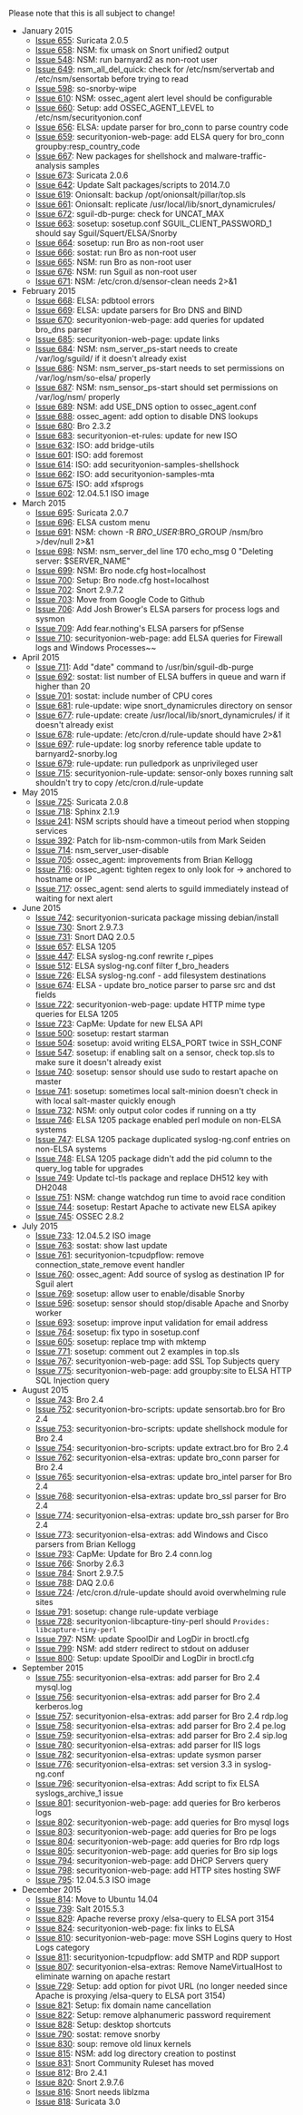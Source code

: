 Please note that this is all subject to change!
  * January 2015
    * [Issue 655](../issues/655): Suricata 2.0.5
    * [Issue 658](../issues/658): NSM: fix umask on Snort unified2 output
    * [Issue 548](../issues/548): NSM: run barnyard2 as non-root user
    * [Issue 649](../issues/649): nsm\_all\_del\_quick: check for /etc/nsm/servertab and /etc/nsm/sensortab before trying to read
    * [Issue 598](../issues/598): so-snorby-wipe
    * [Issue 610](../issues/610): NSM: ossec\_agent alert level should be configurable
    * [Issue 660](../issues/660): Setup: add OSSEC\_AGENT\_LEVEL to /etc/nsm/securityonion.conf
    * [Issue 656](../issues/656): ELSA: update parser for bro\_conn to parse country code
    * [Issue 659](../issues/659): securityonion-web-page: add ELSA query for bro\_conn groupby:resp\_country\_code
    * [Issue 667](../issues/667): New packages for shellshock and malware-traffic-analysis samples
    * [Issue 673](../issues/673): Suricata 2.0.6
    * [Issue 642](../issues/642): Update Salt packages/scripts to 2014.7.0
    * [Issue 619](../issues/619): Onionsalt: backup /opt/onionsalt/pillar/top.sls
    * [Issue 661](../issues/661): Onionsalt: replicate /usr/local/lib/snort\_dynamicrules/
    * [Issue 672](../issues/672): sguil-db-purge: check for UNCAT\_MAX
    * [Issue 663](../issues/663): sosetup: sosetup.conf SGUIL\_CLIENT\_PASSWORD\_1 should say Sguil/Squert/ELSA/Snorby
    * [Issue 664](../issues/664): sosetup: run Bro as non-root user
    * [Issue 666](../issues/666): sostat: run Bro as non-root user
    * [Issue 665](../issues/665): NSM: run Bro as non-root user
    * [Issue 676](../issues/676): NSM: run Sguil as non-root user
    * [Issue 671](../issues/671): NSM: /etc/cron.d/sensor-clean needs 2>&1
  * February 2015
    * [Issue 668](../issues/668): ELSA: pdbtool errors
    * [Issue 669](../issues/669): ELSA: update parsers for Bro DNS and BIND
    * [Issue 670](../issues/670): securityonion-web-page: add queries for updated bro\_dns parser
    * [Issue 685](../issues/685): securityonion-web-page: update links
    * [Issue 684](../issues/684): NSM: nsm\_server\_ps-start needs to create /var/log/sguild/ if it doesn't already exist
    * [Issue 686](../issues/686): NSM: nsm\_server\_ps-start needs to set permissions on /var/log/nsm/so-elsa/ properly
    * [Issue 687](../issues/687): NSM: nsm\_sensor\_ps-start should set permissions on /var/log/nsm/ properly
    * [Issue 689](../issues/689): NSM: add USE\_DNS option to ossec\_agent.conf
    * [Issue 688](../issues/688): ossec\_agent: add option to disable DNS lookups
    * [Issue 680](../issues/680): Bro 2.3.2
    * [Issue 683](../issues/683): securityonion-et-rules: update for new ISO
    * [Issue 632](../issues/632): ISO: add bridge-utils
    * [Issue 601](../issues/601): ISO: add foremost
    * [Issue 614](../issues/614): ISO: add securityonion-samples-shellshock
    * [Issue 662](../issues/662): ISO: add securityonion-samples-mta
    * [Issue 675](../issues/675): ISO: add xfsprogs
    * [Issue 602](../issues/602): 12.04.5.1 ISO image
  * March 2015
    * [Issue 695](../issues/695): Suricata 2.0.7
    * [Issue 696](../issues/696): ELSA custom menu
    * [Issue 691](../issues/691): NSM: chown -R $BRO\_USER:$BRO\_GROUP /nsm/bro >/dev/null 2>&1
    * [Issue 698](../issues/698): NSM: nsm\_server\_del line 170 echo\_msg 0 "Deleting server: $SERVER\_NAME"
    * [Issue 699](../issues/699): NSM: Bro node.cfg host=localhost
    * [Issue 700](../issues/700): Setup: Bro node.cfg host=localhost
    * [Issue 702](../issues/702): Snort 2.9.7.2
    * [Issue 703](../issues/703): Move from Google Code to Github
    * [Issue 706](../issues/706): Add Josh Brower's ELSA parsers for process logs and sysmon
    * [Issue 709](../issues/709): Add fear.nothing's ELSA parsers for pfSense
    * [Issue 710](../issues/710): securityonion-web-page: add ELSA queries for Firewall logs and Windows Processes~~
  * April 2015
    * [Issue 711](../issues/711): Add "date" command to /usr/bin/sguil-db-purge
    * [Issue 692](../issues/692): sostat: list number of ELSA buffers in queue and warn if higher than 20
    * [Issue 701](../issues/701): sostat: include number of CPU cores
    * [Issue 681](../issues/681): rule-update: wipe snort\_dynamicrules directory on sensor
    * [Issue 677](../issues/677): rule-update: create /usr/local/lib/snort\_dynamicrules/ if it doesn't already exist
    * [Issue 678](../issues/678): rule-update: /etc/cron.d/rule-update should have 2>&1
    * [Issue 697](../issues/697): rule-update: log snorby reference table update to barnyard2-snorby.log
    * [Issue 679](../issues/679): rule-update: run pulledpork as unprivileged user
    * [Issue 715](../issues/715): securityonion-rule-update: sensor-only boxes running salt shouldn't try to copy /etc/cron.d/rule-update
  * May 2015
    * [Issue 725](../issues/725): Suricata 2.0.8
    * [Issue 718](../issues/718): Sphinx 2.1.9
    * [Issue 241](../issues/241): NSM scripts should have a timeout period when stopping services
    * [Issue 392](../issues/392): Patch for lib-nsm-common-utils from Mark Seiden
    * [Issue 714](../issues/714): nsm_server_user-disable
    * [Issue 705](../issues/705): ossec\_agent: improvements from Brian Kellogg
    * [Issue 716](../issues/716): ossec_agent: tighten regex to only look for -> anchored to hostname or IP
    * [Issue 717](../issues/717): ossec_agent: send alerts to sguild immediately instead of waiting for next alert
  * June 2015
    * [Issue 742](../issues/742): securityonion-suricata package missing debian/install
    * [Issue 730](../issues/730): Snort 2.9.7.3
    * [Issue 731](../issues/731): Snort DAQ 2.0.5
    * [Issue 657](../issues/657): ELSA 1205
    * [Issue 447](../issues/447): ELSA syslog-ng.conf rewrite r\_pipes
    * [Issue 512](../issues/512): ELSA syslog-ng.conf filter f\_bro\_headers
    * [Issue 726](../issues/726): ELSA syslog-ng.conf - add filesystem destinations
    * [Issue 674](../issues/674): ELSA - update bro_notice parser to parse src and dst fields
    * [Issue 722](../issues/722): securityonion-web-page: update HTTP mime type queries for ELSA 1205
    * [Issue 723](../issues/723): CapMe: Update for new ELSA API
    * [Issue 500](../issues/500): sosetup: restart starman
    * [Issue 504](../issues/504): sosetup: avoid writing ELSA_PORT twice in SSH_CONF
    * [Issue 547](../issues/547): sosetup: if enabling salt on a sensor, check top.sls to make sure it doesn't already exist
    * [Issue 740](../issues/740): sosetup: sensor should use sudo to restart apache on master
    * [Issue 741](../issues/741): sosetup: sometimes local salt-minion doesn't check in with local salt-master quickly enough
    * [Issue 732](../issues/732): NSM: only output color codes if running on a tty
    * [Issue 746](../issues/746): ELSA 1205 package enabled perl module on non-ELSA systems
    * [Issue 747](../issues/747): ELSA 1205 package duplicated syslog-ng.conf entries on non-ELSA systems
    * [Issue 748](../issues/748): ELSA 1205 package didn't add the pid column to the query_log table for upgrades
    * [Issue 749](../issues/749): Update tcl-tls package and replace DH512 key with DH2048
    * [Issue 751](../issues/751): NSM: change watchdog run time to avoid race condition
    * [Issue 744](../issues/744): sosetup: Restart Apache to activate new ELSA apikey
    * [Issue 745](../issues/745): OSSEC 2.8.2
  * July 2015
    * [Issue 733](../issues/733): 12.04.5.2 ISO image
    * [Issue 763](../issues/763): sostat: show last update
    * [Issue 761](../issues/761): securityonion-tcpudpflow: remove connection_state_remove event handler
    * [Issue 760](../issues/760): ossec_agent: Add source of syslog as destination IP for Sguil alert
    * [Issue 769](../issues/769): sosetup: allow user to enable/disable Snorby
    * [Issue 596](../issues/596): sosetup: sensor should stop/disable Apache and Snorby worker
    * [Issue 693](../issues/693): sosetup: improve input validation for email address
    * [Issue 764](../issues/764): sosetup: fix typo in sosetup.conf
    * [Issue 605](../issues/605): sosetup: replace tmp with mktemp
    * [Issue 771](../issues/771): sosetup: comment out 2 examples in top.sls
    * [Issue 767](../issues/767): securityonion-web-page: add SSL Top Subjects query
    * [Issue 775](../issues/775): securityonion-web-page: add groupby:site to ELSA HTTP SQL Injection query
  * August 2015
    * [Issue 743](../issues/743): Bro 2.4
    * [Issue 752](../issues/752): securityonion-bro-scripts: update sensortab.bro for Bro 2.4
    * [Issue 753](../issues/753): securityonion-bro-scripts: update shellshock module for Bro 2.4
    * [Issue 754](../issues/754): securityonion-bro-scripts: update extract.bro for Bro 2.4
    * [Issue 762](../issues/762): securityonion-elsa-extras: update bro_conn parser for Bro 2.4
    * [Issue 765](../issues/765): securityonion-elsa-extras: update bro_intel parser for Bro 2.4
    * [Issue 768](../issues/768): securityonion-elsa-extras: update bro_ssl parser for Bro 2.4
    * [Issue 774](../issues/774): securityonion-elsa-extras: update bro_ssh parser for Bro 2.4
    * [Issue 773](../issues/773): securityonion-elsa-extras: add Windows and Cisco parsers from Brian Kellogg
    * [Issue 793](../issues/793): CapMe: Update for Bro 2.4 conn.log
    * [Issue 766](../issues/766): Snorby 2.6.3
    * [Issue 784](../issues/784): Snort 2.9.7.5
    * [Issue 788](../issues/788): DAQ 2.0.6
    * [Issue 724](../issues/724): /etc/cron.d/rule-update should avoid overwhelming rule sites
    * [Issue 791](../issues/791): sosetup: change rule-update verbiage
    * [Issue 728](../issues/728): securityonion-libcapture-tiny-perl should `Provides: libcapture-tiny-perl`
    * [Issue 797](../issues/797): NSM: update SpoolDir and LogDir in broctl.cfg
    * [Issue 799](../issues/799): NSM: add stderr redirect to stdout on adduser
    * [Issue 800](../issues/800): Setup: update SpoolDir and LogDir in broctl.cfg
  * September 2015
    * [Issue 755](../issues/755): securityonion-elsa-extras: add parser for Bro 2.4 mysql.log
    * [Issue 756](../issues/756): securityonion-elsa-extras: add parser for Bro 2.4 kerberos.log
    * [Issue 757](../issues/757): securityonion-elsa-extras: add parser for Bro 2.4 rdp.log
    * [Issue 758](../issues/758): securityonion-elsa-extras: add parser for Bro 2.4 pe.log
    * [Issue 759](../issues/759): securityonion-elsa-extras: add parser for Bro 2.4 sip.log
    * [Issue 780](../issues/780): securityonion-elsa-extras: add parser for IIS logs
    * [Issue 782](../issues/782): securityonion-elsa-extras: update sysmon parser
    * [Issue 776](../issues/776): securityonion-elsa-extras: set version 3.3 in syslog-ng.conf
    * [Issue 796](../issues/796): securityonion-elsa-extras: Add script to fix ELSA syslogs_archive_1 issue
    * [Issue 801](../issues/801): securityonion-web-page: add queries for Bro kerberos logs
    * [Issue 802](../issues/802): securityonion-web-page: add queries for Bro mysql logs
    * [Issue 803](../issues/803): securityonion-web-page: add queries for Bro pe logs
    * [Issue 804](../issues/804): securityonion-web-page: add queries for Bro rdp logs
    * [Issue 805](../issues/805): securityonion-web-page: add queries for Bro sip logs
    * [Issue 794](../issues/794): securityonion-web-page: add DHCP Servers query
    * [Issue 798](../issues/798): securityonion-web-page: add HTTP sites hosting SWF
    * [Issue 795](../issues/795): 12.04.5.3 ISO image
  * December 2015
    * [Issue 814](../issues/814): Move to Ubuntu 14.04
    * [Issue 739](../issues/739): Salt 2015.5.3
    * [Issue 829](../issues/829): Apache reverse proxy /elsa-query to ELSA port 3154
    * [Issue 824](../issues/824): securityonion-web-page: fix links to ELSA
    * [Issue 810](../issues/810): securityonion-web-page: move SSH Logins query to Host Logs category
    * [Issue 811](../issues/811): securityonion-tcpudpflow: add SMTP and RDP support
    * [Issue 807](../issues/807): securityonion-elsa-extras: Remove NameVirtualHost to eliminate warning on apache restart
    * [Issue 729](../issues/729): Setup: add option for pivot URL (no longer needed since Apache is proxying /elsa-query to ELSA port 3154)
    * [Issue 821](../issues/821): Setup: fix domain name cancellation
    * [Issue 822](../issues/822): Setup: remove alphanumeric password requirement
    * [Issue 828](../issues/828): Setup: desktop shortcuts
    * [Issue 790](../issues/790): sostat: remove snorby
    * [Issue 830](../issues/830): soup: remove old linux kernels
    * [Issue 815](../issues/815): NSM: add log directory creation to postinst
    * [Issue 831](../issues/831): Snort Community Ruleset has moved
    * [Issue 812](../issues/812): Bro 2.4.1
    * [Issue 820](../issues/820): Snort 2.9.7.6
    * [Issue 816](../issues/816): Snort needs liblzma
    * [Issue 818](../issues/818): Suricata 3.0